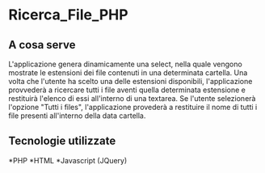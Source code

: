 # Ricerca_File_PHP

## A cosa serve

L'applicazione genera dinamicamente una select, nella quale vengono mostrate le estensioni dei file contenuti in una determinata cartella.
Una volta che l'utente ha scelto una delle estensioni disponibili, l'applicazione provvederà a ricercare tutti i file aventi quella determinata estensione e restituirà l'elenco di essi all'interno di una textarea.
Se l'utente selezionerà l'opzione "Tutti i files", l'applicazione provederà a restituire il nome di tutti i file presenti all'interno della data cartella.

## Tecnologie utilizzate

*PHP
*HTML
*Javascript (JQuery)





